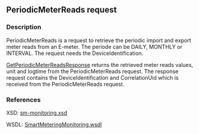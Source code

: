 ## PeriodicMeterReads request

### Description
PeriodicMeterReads is a request to retrieve the periodic import and export meter reads from an E-meter. The periode can be DAILY, MONTHLY or INTERVAL. The request needs the DeviceIdentification.

[GetPeriodicMeterReadsResponse](GetPeriodicMeterReadsResponse.md) returns the retrieved meter reads values, unit and logtime from the PeriodicMeterReads request. The response request contains the DeviceIdentification and CorrelationUid which is received from the PeriodicMeterReads request.

### References

XSD: [sm-monitoring.xsd](https://github.com/OSGP/Platform/blob/development/osgp-adapter-ws-smartmetering/src/main/webapp/WEB-INF/wsdl/smartmetering/schemas/sm-monitoring.xsd)

WSDL: [SmartMeteringMonitoring.wsdl](https://github.com/OSGP/Platform/blob/development/osgp-adapter-ws-smartmetering/src/main/webapp/WEB-INF/wsdl/smartmetering/SmartMeteringMonitoring.wsdl)
